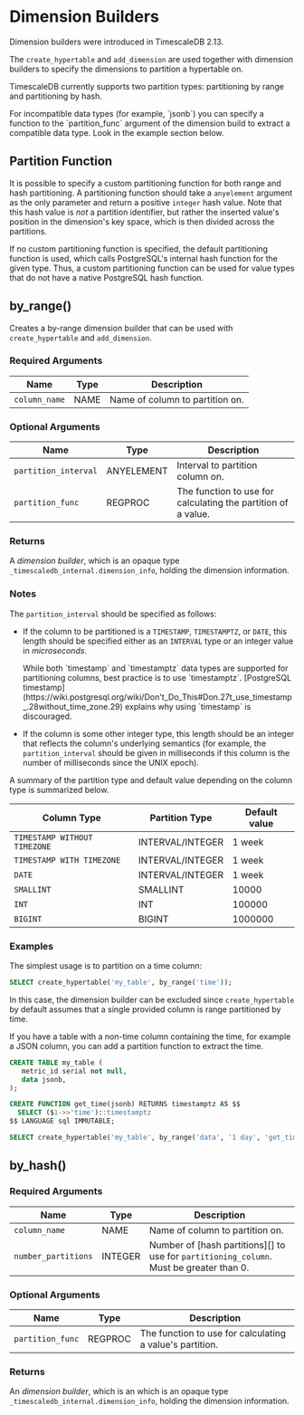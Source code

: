 # Dimension Builders

<Highlight type="note">
Dimension builders were introduced in TimescaleDB 2.13.
</Highlight>

The `create_hypertable` and `add_dimension` are used together with
dimension builders to specify the dimensions to partition a
hypertable on.

TimescaleDB currently supports two partition types: partitioning by
range and partitioning by hash.

<Highlight type="tip">
For incompatible data types (for example, `jsonb`) you can specify a function to
the `partition_func` argument of the dimension build to extract a compatible
data type. Look in the example section below.
</Highlight>

## Partition Function

It is possible to specify a custom partitioning function for both
range and hash partitioning. A partitioning function should take a
`anyelement` argument as the only parameter and return a positive
`integer` hash value. Note that this hash value is _not_ a partition
identifier, but rather the inserted value's position in the
dimension's key space, which is then divided across the partitions.

If no custom partitioning function is specified, the default
partitioning function is used, which calls PostgreSQL's internal hash
function for the given type. Thus, a custom partitioning function can
be used for value types that do not have a native PostgreSQL hash
function.

## by_range()

Creates a by-range dimension builder that can be used with
`create_hypertable` and `add_dimension`.

### Required Arguments

| Name          | Type | Description                     |
|---------------|------|---------------------------------|
| `column_name` | NAME | Name of column to partition on. |


### Optional Arguments

| Name                 | Type       | Description                                                  |
|----------------------|------------|--------------------------------------------------------------|
| `partition_interval` | ANYELEMENT | Interval to partition column on.                              |
| `partition_func`     | REGPROC    | The function to use for calculating the partition of a value. |
	
### Returns 

A *dimension builder*, which is an opaque type
`_timescaledb_internal.dimension_info`, holding the dimension
information.

### Notes

The `partition_interval` should be specified as follows:

- If the column to be partitioned is a `TIMESTAMP`, `TIMESTAMPTZ`, or
  `DATE`, this length should be specified either as an `INTERVAL` type
  or an integer value in *microseconds*.

  <Highlight type="note">
  While both `timestamp` and `timestamptz` data types are supported for partitioning columns, best practice is to use `timestamptz`. [PostgreSQL timestamp](https://wiki.postgresql.org/wiki/Don't_Do_This#Don.27t_use_timestamp_.28without_time_zone.29) explains why using `timestamp` is discouraged.
  </Highlight>

- If the column is some other integer type, this length should be an
  integer that reflects the column's underlying semantics (for example, the
  `partition_interval` should be given in milliseconds if this column
  is the number of milliseconds since the UNIX epoch).

A summary of the partition type and default value depending on the
column type is summarized below.

| Column Type                  | Partition Type   | Default value |
|------------------------------|------------------|---------------|
| `TIMESTAMP WITHOUT TIMEZONE` | INTERVAL/INTEGER | 1 week        |
| `TIMESTAMP WITH TIMEZONE`    | INTERVAL/INTEGER | 1 week        |
| `DATE`                       | INTERVAL/INTEGER | 1 week        |
| `SMALLINT`                   | SMALLINT         | 10000         |
| `INT`                        | INT              | 100000        |
| `BIGINT`                     | BIGINT           | 1000000       |

### Examples

The simplest usage is to partition on a time column:

```sql
SELECT create_hypertable('my_table', by_range('time'));
```

In this case, the dimension builder can be excluded since
`create_hypertable` by default assumes that a single provided column
is range partitioned by time.

If you have a table with a non-time column containing the time, for
example a JSON column, you can add a partition function to extract the
time. 

```sql
CREATE TABLE my_table (
   metric_id serial not null,
   data jsonb,
);

CREATE FUNCTION get_time(jsonb) RETURNS timestamptz AS $$
  SELECT ($1->>'time')::timestamptz
$$ LANGUAGE sql IMMUTABLE;

SELECT create_hypertable('my_table', by_range('data', '1 day', 'get_time'));
```

## by_hash()

### Required Arguments

| Name                | Type    | Description                                                                             |
|---------------------|---------|-----------------------------------------------------------------------------------------|
| `column_name`       | NAME    | Name of column to partition on.                                                         |
| `number_partitions` | INTEGER | Number of [hash partitions][] to use for `partitioning_column`. Must be greater than 0. |

### Optional Arguments

| Name             | Type    | Description                                              |
|------------------|---------|----------------------------------------------------------|
| `partition_func` | REGPROC | The function to use for calculating a value's partition. |

### Returns 

An *dimension builder*, which is an which is an opaque type
`_timescaledb_internal.dimension_info`, holding the dimension
information.
